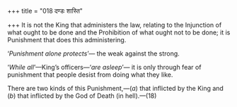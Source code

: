 +++
title = "018 दण्डः शास्ति"

+++
It is not the King that administers the law, relating to the Injunction
of what ought to be done and the Prohibition of what ought not to be
done; it is Punishment that does this administering.

‘*Punishment alone protects*’— the weak against the strong.

‘*While all*’—King’s officers—‘*are asleep*’— it is only through fear of
punishment that people desist from doing what they like.

There are two kinds of this Punishment,—(*a*) that inflicted by the King
and (*b*) that inflicted by the God of Death (in hell).—(18)


